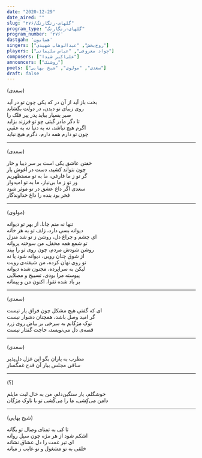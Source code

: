 ```yaml
---
date: "2020-12-29"
date_aired: ""
slug: "گلهای-رنگارنگ/۲۷۶"
program_type: "گلهای-رنگارنگ"
program_number: '۲۷۶'
dastgah: 'همایون'
singers: ["روح‌بخش", "عبدالوهاب شهیدی"]
players: ["جواد معروفی", "عباس سلیمانی"]
composers: ["علی‌اکبر شیدا"]
announcers: ["روشنک"]
poets: ["سعدی", "مولوی", "شیخ بهایی"]
draft: false
---
```


(سعدی)  

بخت باز آید از آن در که یکی چون تو در آید  
روی زیبای تو دیدن، در دولت بگشاید  
صبر بسیار بباید پدر پیر فلک را  
تا دگر مادر گیتی چو تو فرزند بزاید  
اگرم هیچ نباشد، نه به دنیا نه به عقبی  
چون تو دارم همه دارم، دگرم هیچ نباید  

---  

(سعدی)  

خفتن عاشق یکی است بر سر دیبا و خار  
چون نتواند کشید، دست در آغوش یار  
گر تو ز ما فارغی، ما به تو مستظهریم  
ور تو ز ما بی‌نیاز، ما به تو امیدوار  
سعدی اگر داغ عشق در تو موثر شود  
فخر بود بنده را داغ خداوندگار  

---  

(مولوی)  

تنها نه منم جانا، از بهر تو دیوانه  
دیوانه بسی دارد، زلف تو به هر خانه  
ای چشم و چراغ دل، روشن ز تو شد منزل  
تو شمع همه محفل، من سوخته پروانه  
روشن شودش مردم، چون روی تو را بیند  
از شوق چنان رویی، دیوانه شود یا نه  
تو روی نهان کرده، من شیفته‌ی رویت  
لیکن به سراپرده، مجنون شده دیوانه  
پیوسته مرا بودی، تسبیح و مصلایی  
بر باد شده تقوا، اکنون من و پیمانه  

---  

(سعدی)  

ای که گفتی هیچ مشکل چون فراق یار نیست  
گر امید وصل باشد، همچنان دشوار نیست  
نوک مژگانم به سرخی بر بیاض روی زرد  
قصه‌ی دل می‌نویسد، حاجت گفتار نیست  

---  

(سعدی)  

مطرب به یاران بگو این غزل دل‌پذیر  
ساقی مجلس بیار آن قدح غمگسار  

---  

(؟)  

خوشگلم، یار سنگین‌دلم، من به خال لبت مایلم  
دامن می‌كِشی، ما را می‌كُشی تو با ناوک مژگان  

---  

(شیخ بهایی)  

تا کی به تمنای وصال تو یگانه  
اشکم شود از هر مژه چون سیل روانه  
ای تیر غمت را دل عشاق نشانه  
خلقی به تو مشغول و تو غایب ز میانه  
